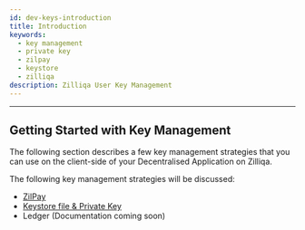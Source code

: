 ```yaml
---
id: dev-keys-introduction
title: Introduction
keywords:
  - key management
  - private key
  - zilpay
  - keystore
  - zilliqa
description: Zilliqa User Key Management
---
```


---

## Getting Started with Key Management

The following section describes a few key management strategies that you can use on the client-side of your Decentralised Application on Zilliqa.

The following key management strategies will be discussed:

- [ZilPay](dev-keys-zilpay.md)
- [Keystore file & Private Key](dev-keys-pkey.md)
- Ledger (Documentation coming soon)
